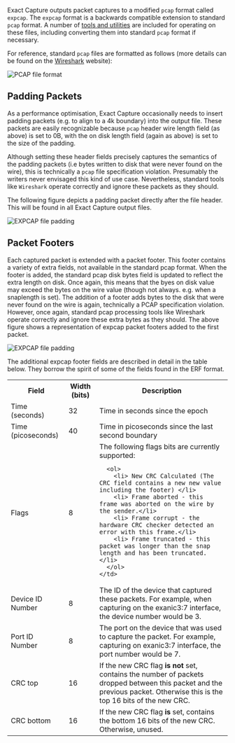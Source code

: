 Exact Capture outputs packet captures to a modified `pcap` format called `expcap`.
The `expcap` format is a backwards compatible extension to standard `pcap` format.
A number of [tools and utilities](tools/overview.md) are included for operating on these files, including converting them into standard `pcap` format if necessary.

For reference, standard `pcap` files are formatted as follows (more details can be found on the [Wireshark](https://wiki.wireshark.org/Development/LibpcapFileFormat) website):

![PCAP file format](img/exact-capture-expcap.png)


## Padding Packets
As a performance optimisation, Exact Capture occasionally needs to insert padding packets (e.g. to align to a 4k boundary) into the output file.
These packets are easily recognizable because `pcap` header wire length field (as above) is set to 0B, with the on disk length field (again as above) is set to the size of the padding.

Although setting these header fields precisely captures the semantics of the padding packets (i.e bytes written to disk that were never found on the wire), this is technically a `pcap` file specification violation.
Presumably the writers never envisaged this kind of use case.
Nevertheless, standard tools like `Wireshark` operate correctly and ignore these packets as they should.

The following figure depicts a padding packet directly after the file header.
This will be found in all Exact Capture output files.

![EXPCAP file padding](img/exact-capture-expcap-padding.png)


## Packet Footers
Each captured packet is extended with a packet footer.
This footer contains a variety of extra fields, not available in the standard pcap format. When the footer is added, the standard pcap disk bytes field is updated to reflect the extra length on disk. Once again, this means that the byes on disk value may exceed the bytes on the wire value (though not always. e.g. when a snaplength is set). The addition of a footer adds bytes to the disk that were never found on the wire is again, technically a PCAP specification violation. However, once again, standard pcap processing tools like Wireshark operate correctly and ignore these extra bytes as they should.  The above figure shows a representation of expcap packet footers added to the first packet.

![EXPCAP file padding](img/exact-capture-expcap-footer.png)

The additional expcap footer fields are described in detail in the table below. They borrow the spirit of some of the fields found in the ERF format.



<table>
  <tr>
    <th>Field</th>
    <th>Width (bits)</th>    
    <th>Description</th>
  </tr>
  <tr>
    <td>Time (seconds)</td>
    <td>32</td>    
    <td>
      Time in seconds since the epoch
    </td>
  </tr>
  <tr>
    <td>Time (picoseconds)</td>
    <td>40</td>    
    <td>
      Time in picoseconds since the last second boundary
    </td>
  </tr>
  <tr>
    <td>Flags</td>
    <td>8</td>    
    <td>    
      The following flags bits are currently supported:

      <ol>
        <li> New CRC Calculated (The CRC field contains a new new value including the footer) </li>
        <li> Frame aborted - this frame was aborted on the wire by the sender.</li>
        <li> Frame corrupt - the hardware CRC checker detected an error with this frame.</li>
        <li> Frame truncated - this packet was longer than the snap length and has been truncated. </li>
      </ol>
    </td>
  </tr>
  <tr>
    <td>Device ID Number</td>
    <td>8</td>    
    <td>    
      The ID of the device that captured these packets.
      For example, when capturing on the exanic3:7 interface, the device number would be 3.
    </td>
  </tr>
  <tr>
    <td>Port ID Number</td>
    <td>8</td>    
    <td>        
      The port on the device that was used to capture the packet.
      For example, capturing on exanic3:7 interface, the port number would be 7.  
    </td>
  </tr>
  <tr>
    <td>CRC top</td>
    <td>16</td>    
    <td>            
      If the new CRC flag <b>is not</b> set, contains the number of packets dropped between this packet and the previous packet.
      Otherwise this is the top 16 bits of the new CRC.
    </td>
  </tr>
  <tr>
    <td>CRC bottom</td>
    <td>16</td>    
    <td>            
      If the new CRC flag <b>is</b> set, contains the bottom 16 bits of the new CRC. Otherwise, unused.
    </td>
  </tr>
</table>

